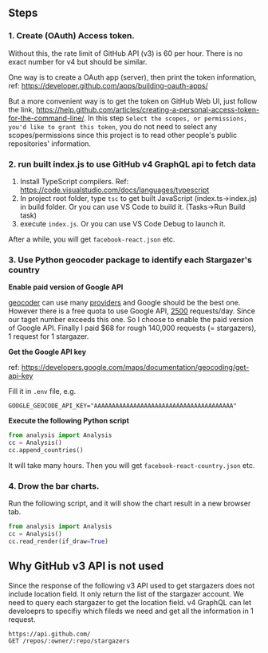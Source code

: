
## Steps

### 1. Create (OAuth) Access token.

Without this, the rate limit of GitHub API (v3) is 60 per hour. There is no exact number for v4 but should be similar. 

One way is to create a OAuth app (server), then print the token information, ref: https://developer.github.com/apps/building-oauth-apps/

But a more convenient way is to get the token on GitHub Web UI, just follow the link,
https://help.github.com/articles/creating-a-personal-access-token-for-the-command-line/. In this step `Select the scopes, or permissions, you'd like to grant this token`, you do not need to select any scopes/permissions since this project is to read other people's public repositories' information.

### 2. run built index.js to use GitHub v4 GraphQL api to fetch data

1. Install TypeScript compilers. Ref: https://code.visualstudio.com/docs/languages/typescript
2. In project root folder, type `tsc` to get built JavaScript (index.ts->index.js) in build folder. Or you can use VS Code to build it. (Tasks->Run Build task)
3. execute `index.js`. Or you can use VS Code Debug to launch it. 

After a while, you will get `facebook-react.json` etc. 

### 3. Use Python geocoder package to identify each Stargazer's country

**Enable paid version of Google API**

[geocoder](https://github.com/DenisCarriere/geocoder) can use many [providers](https://github.com/DenisCarriere/geocoder#providers) and Google should be the best one. However there is a free quota to use Google API, [2500](https://developers.google.com/maps/documentation/geocoding/usage-limits) requests/day. Since our taget number exceeds this one. So I choose to enable the paid version of Google API. Finally I paid $68 for rough 140,000 requests (= stargazers), 1 request for 1 stargazer.

**Get the Google API key**

ref: https://developers.google.com/maps/documentation/geocoding/get-api-key

Fill it in `.env` file, e.g.

```
GOOGLE_GEOCODE_API_KEY="AAAAAAAAAAAAAAAAAAAAAAAAAAAAAAAAAAAAAAA"
```

**Execute the following Python script**

```python
from analysis import Analysis
cc = Analysis()
cc.append_countries()  
```

It will take many hours. Then you will get `facebook-react-country.json` etc.

### 4. Drow the bar charts. 

Run the following script, and it will show the chart result in a new browser tab.

```python
from analysis import Analysis
cc = Analysis()
cc.read_render(if_draw=True)   
```

## Why GitHub v3 API is not used

Since the response of the following v3 API used to get stargazers does not include location field. It only return the list of the stargazer account. We need to query each stargazer to get the location field. v4 GraphQL can let develoeprs to specifiy which fileds we need and get all the information in 1 request. 

```
https://api.github.com/
GET /repos/:owner/:repo/stargazers
```
